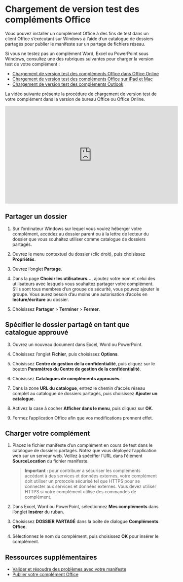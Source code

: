 
# <a name="sideload-office-add-ins-for-testing"></a>Chargement de version test des compléments Office

Vous pouvez installer un complément Office à des fins de test dans un client Office s’exécutant sur Windows à l’aide d’un catalogue de dossiers partagés pour publier le manifeste sur un partage de fichiers réseau. 

Si vous ne testez pas un complément Word, Excel ou PowerPoint sous Windows, consultez une des rubriques suivantes pour charger la version test de votre complément :

- [Chargement de version test des compléments Office dans Office Online](sideload-office-add-ins-for-testing.md)
- [Chargement de version test des compléments Office sur iPad et Mac](sideload-an-office-add-in-on-ipad-and-mac.md )
- [Chargement de version test des compléments Outlook](sideload-outlook-add-ins-for-testing.md )

La vidéo suivante présente la procédure de chargement de version test de votre complément dans la version de bureau Office ou Office Online.

<iframe width="560" height="315" src="https://www.youtube.com/embed/XXsAw2UUiQo" frameborder="0" allowfullscreen></iframe>


## <a name="share-a-folder"></a>Partager un dossier

1. Sur l’ordinateur Windows sur lequel vous voulez héberger votre complément, accédez au dossier parent ou à la lettre de lecteur du dossier que vous souhaitez utiliser comme catalogue de dossiers partagés.

2. Ouvrez le menu contextuel du dossier (clic droit), puis choisissez **Propriétés**.

3. Ouvrez l’onglet **Partage**.

4. Dans la page **Choisir les utilisateurs...**, ajoutez votre nom et celui des utilisateurs avec lesquels vous souhaitez partager votre complément. S’ils sont tous membres d’un groupe de sécurité, vous pouvez ajouter le groupe. Vous aurez besoin d’au moins une autorisation d’accès en **lecture/écriture** au dossier. 

5. Choisissez **Partager** > **Terminer** > **Fermer**.

## <a name="specify-the-shared-folder-as-a-trusted-catalog"></a>Spécifier le dossier partagé en tant que catalogue approuvé

      
3. Ouvrez un nouveau document dans Excel, Word ou PowerPoint.
    
4. Choisissez l’onglet **Fichier**, puis choisissez **Options**.
    
5. Choisissez **Centre de gestion de la confidentialité**, puis cliquez sur le bouton **Paramètres du Centre de gestion de la confidentialité**.
    
6. Choisissez **Catalogues de compléments approuvés**.
    
7. Dans la zone **URL du catalogue**, entrez le chemin d’accès réseau complet au catalogue de dossiers partagés, puis choisissez **Ajouter un catalogue**.
    
8. Activez la case à cocher **Afficher dans le menu**, puis cliquez sur **OK**.

9. Fermez l’application Office afin que vos modifications prennent effet.
    
## <a name="sideload-your-add-in"></a>Charger votre complément


1. Placez le fichier manifeste d’un complément en cours de test dans le catalogue de dossiers partagés. Notez que vous déployez l’application web sur un serveur web. Veillez à spécifier l’URL dans l’élément **SourceLocation** du fichier manifeste.

    >**Important :**  pour contribuer à sécuriser les compléments accédant à des services et données externes, votre complément doit utiliser un protocole sécurisé tel que HTTPS pour se connecter aux services et données externes. Vous devez utiliser HTTPS si votre complément utilise des commandes de complément.

2. Dans Excel, Word ou PowerPoint, sélectionnez **Mes compléments** dans l’onglet **Insérer** du ruban.

3. Choisissez **DOSSIER PARTAGÉ** dans la boîte de dialogue **Compléments Office**.

4. Sélectionnez le nom du complément, puis choisissez **OK** pour insérer le complément.


## <a name="additional-resources"></a>Ressources supplémentaires

- [Valider et résoudre des problèmes avec votre manifeste](troubleshoot-manifest.md)
- [Publier votre complément Office](../publish/publish.md)
    
